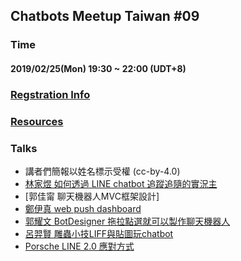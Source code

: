 ## Chatbots Meetup Taiwan #09

### Time

#### 2019/02/25(Mon) 19:30 ~ 22:00  (UDT+8)

### [Regstration Info](https://chatbots.kktix.cc/events/meetup-009)

### [Resources](https://docs.google.com/spreadsheets/d/10yu3Fl8vKb84seldllRPhpQFvPUVGIN-yPoQweaLPyk/edit#gid=1)

### Talks

- 講者們簡報以姓名標示受權 (cc-by-4.0)
- [林家煜		如何透過 LINE chatbot 追蹤追隨的實況主](https://line.me/R/ti/p/%40eae1476b?fbclid=IwAR3qjj7utD1xh3oFHJZ2IkFaBtvUw91nAThly6hg1_hIn7WWzSakDw1oMLI)
- [郭佳甯	 	聊天機器人MVC框架設計]							
- [鄭伊真		web push dashboard](https://drive.google.com/open?id=1pC9EZiohaDn0DJFIShbCe9Yr4Q-t-3fO)
- [郭耀文		BotDesigner 拖拉點選就可以製作聊天機器人](https://drive.google.com/open?id=1LOOWWOwjwUYr-9ck5H1JDRmJIb7LfKNJ)
- [呂羿賢		雕蟲小技LIFF與貼圖玩chatbot](https://drive.google.com/file/d/1vKcfMBoH-0U5PkKugOQOZno8WEj_eALc/view?usp=sharing)
- [Porsche		LINE 2.0 應對方式](https://drive.google.com/file/d/1bxxi9t0ITe0ff8Ke64WHjg5y4OvoWxLO/view?usp=sharing)

